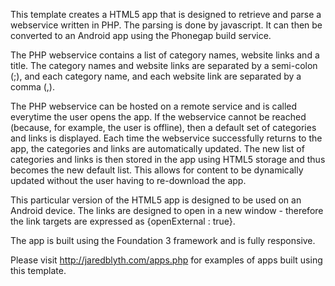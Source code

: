 This template creates a HTML5 app that is designed to retrieve and parse a webservice written in PHP. The parsing is done by javascript. It can then be converted to an Android app using the Phonegap build service.

The PHP webservice contains a list of category names, website links and a title. The category names and website links are separated by a semi-colon (;), and each category name, and each website link are separated by a comma (,).

The PHP webservice can be hosted on a remote service and is called everytime the user opens the app. If the webservice cannot be reached (because, for example, the user is offline), then a default set of categories and links is displayed. Each time the webservice successfully returns to the app, the categories and links are automatically updated. The new list of categories and links is then stored in the app using HTML5 storage and thus becomes the new default list. This allows for content to be dynamically updated without the user having to re-download the app.

This particular version of the HTML5 app is designed to be used on an Android device. The links are designed to open in a new window - therefore the link targets are expressed as {openExternal : true}.

The app is built using the Foundation 3 framework and is fully responsive.

Please visit http://jaredblyth.com/apps.php for examples of apps built using this template.